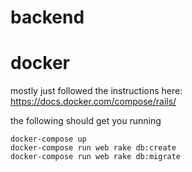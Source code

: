 # backend


# docker

mostly just followed the instructions here: https://docs.docker.com/compose/rails/

the following should get you running

    docker-compose up
    docker-compose run web rake db:create
    docker-compose run web rake db:migrate

